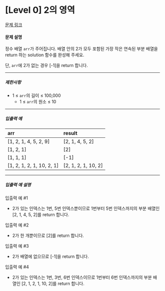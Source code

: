 # [Level 0] 2의 영역

[문제 링크](https://school.programmers.co.kr/learn/courses/30/lessons/181894)

#### 문제 설명

정수 배열 ```arr```가 주어집니다. 배열 안의 2가 모두 포함된 가장 작은 연속된 부분 배열을 return 하는 solution 함수를 완성해 주세요.

단, ```arr```에 2가 없는 경우 [-1]을 return 합니다.

---

##### 제한사항

- 1 ≤ ```arr```의 길이 ≤ 100,000
  - 1 ≤ ```arr```의 원소 ≤ 10

---

##### 입출력 예

|arr|result|
|:---|:---|
|[1, 2, 1, 4, 5, 2, 9]|[2, 1, 4, 5, 2]|
|[1, 2, 1]|[2]|
|[1, 1, 1]|[-1]|
|[1, 2, 1, 2, 1, 10, 2, 1]|[2, 1, 2, 1, 10, 2]|

---

##### 입출력 예 설명

입출력 예 #1

- 2가 있는 인덱스는 1번, 5번 인덱스뿐이므로 1번부터 5번 인덱스까지의 부분 배열인 [2, 1, 4, 5, 2]를 return 합니다.

입출력 예 #2

- 2가 한 개뿐이므로 [2]를 return 합니다.

입출력 예 #3

- 2가 배열에 없으므로 [-1]을 return 합니다.

입출력 예 #4

- 2가 있는 인덱스는 1번, 3번, 6번 인덱스이므로 1번부터 6번 인덱스까지의 부분 배열인 [2, 1, 2, 1, 10, 2]를 return 합니다.

